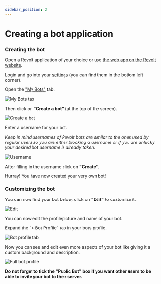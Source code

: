 ```yaml
---
sidebar_position: 2
---
```


#  Creating a bot application
  
### Creating the bot
Open a Revolt application of your choice or use [the web app on the Revolt website](https://app.revolt.chat/).

Login and go into your [settings](https://app.revolt.chat/settings) (you can find them in the bottom left corner).

Open the ["My Bots"](https://app.revolt.chat/settings/bots) tab.
  
![My Bots tab](https://i.imgur.com/yzWKcfo.png)
  
Then click on **"Create a bot"** (at the top of the screen).
  
![Create a bot](https://i.imgur.com/dhjRZk7.png)
  
Enter a username for your bot.
  
*Keep in mind usernames of Revolt bots are similar to the ones used by regular users so you are either blocking a username or if you are unlucky your desired bot username is already taken.*
  
![Username](https://i.imgur.com/YPRXw1Q.png)
  
After filling in the username click on **"Create"**.
  
Hurray! You have now created your very own bot!
### Customizing the bot
  
You can now find your bot below, click on **"Edit"** to customize it.
  
![Edit](https://i.imgur.com/MavBhVy.png)
  
You can now edit the profilepicture and name of your bot.

Expand the "> Bot Profile" tab in your bots profile.
  
![Bot profile tab](https://i.imgur.com/Dbnosyj.png)
  
Now you can see and edit even more aspects of your bot like giving it a custom background and description.
  
![Full bot profile](https://i.imgur.com/HnNkEGl.png)
  
**Do not forget to tick the "Public Bot" box if you want other users to be able to invite your bot to their server.**
